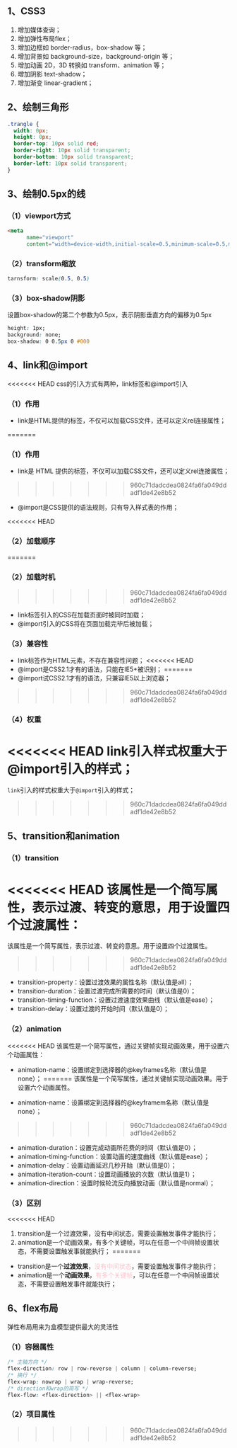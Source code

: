 ## 1、CSS3

1. 增加媒体查询；
2. 增加弹性布局flex；
3. 增加边框如 border-radius，box-shadow 等；
4. 增加背景如 background-size，background-origin 等；
5. 增加动画 2D，3D 转换如 transform、animation 等；
6. 增加阴影 text-shadow；
7. 增加渐变 linear-gradient；



## 2、绘制三角形

```css
.trangle {
  width: 0px;
  height: 0px;
  border-top: 10px solid red;
  border-right: 10px solid transparent;
  border-bottom: 10px solid transparent;
  border-left: 10px solid transparent;
}
```



## 3、绘制0.5px的线

### （1）viewport方式

```html
<meta 
      name="viewport" 
      content="width=device-width,initial-scale=0.5,minimum-scale=0.5,maximum-scale=0.5" />
```



### （2）transform缩放

```css
tarnsform: scale(0.5, 0.5)
```



### （3）box-shadow阴影

设置box-shadow的第二个参数为0.5px，表示阴影垂直方向的偏移为0.5px

```css
height: 1px;
background: none;
box-shadow: 0 0.5px 0 #000
```



## 4、link和@import

<<<<<<< HEAD
css的引入方式有两种，link标签和@import引入

### （1）作用

- link是HTML提供的标签，不仅可以加载CSS文件，还可以定义rel连接属性；

=======
### （1）作用

- link是 HTML 提供的标签，不仅可以加载CSS文件，还可以定义rel连接属性；
>>>>>>> 960c71dadcdea0824fa6fa049ddadf1de42e8b52
- @import是CSS提供的语法规则，只有导入样式表的作用；



<<<<<<< HEAD
### （2）加载顺序
=======
### （2）加载时机
>>>>>>> 960c71dadcdea0824fa6fa049ddadf1de42e8b52

- link标签引入的CSS在加载页面时被同时加载；
- @import引入的CSS将在页面加载完毕后被加载；



### （3）兼容性

- link标签作为HTML元素，不存在兼容性问题；
<<<<<<< HEAD
- @import是CSS2.1才有的语法，只能在IE5+被识别；
=======
- @import试CSS2.1才有的语法，只兼容IE5以上浏览器；
>>>>>>> 960c71dadcdea0824fa6fa049ddadf1de42e8b52



### （4）权重

<<<<<<< HEAD
link引入样式权重大于@import引入的样式；
=======
`link`引入的样式权重大于`@import`引入的样式；
>>>>>>> 960c71dadcdea0824fa6fa049ddadf1de42e8b52



## 5、transition和animation

### （1）transition

<<<<<<< HEAD
该属性是一个简写属性，表示过渡、转变的意思，用于设置四个过渡属性：
=======
该属性是一个简写属性，表示过渡、转变的意思。用于设置四个过渡属性。
>>>>>>> 960c71dadcdea0824fa6fa049ddadf1de42e8b52

- transition-property：设置过渡效果的属性名称（默认值是all）；
- transition-duration：设置过渡完成所需要的时间（默认值是0）；
- transition-timing-function：设置过渡速度效果曲线（默认值是ease）；
- transition-delay：设置过渡的开始时间（默认值是0）；



### （2）animation

<<<<<<< HEAD
该属性是一个简写属性，通过关键帧实现动画效果，用于设置六个动画属性：

- animation-name：设置绑定到选择器的@keyframes名称（默认值是none）；
=======
该属性是一个简写属性，通过关键帧实现动画效果。用于设置六个动画属性。

- animation-name：设置绑定到选择器的@keyframem名称（默认值是none）；
>>>>>>> 960c71dadcdea0824fa6fa049ddadf1de42e8b52
- animation-duration：设置完成动画所花费的时间（默认值是0）；
- animation-timing-function：设置动画的速度曲线（默认值是ease）；
- animation-delay：设置动画延迟几秒开始（默认值是0）；
- animation-iteration-count：设置动画播放的次数（默认值是1）；
- animation-direction：设置时候轮流反向播放动画（默认值是normal）；



### （3）区别

<<<<<<< HEAD
1. transition是一个过渡效果，没有中间状态，需要设置触发事件才能执行；
2. animation是一个动画效果，有多个关键帧，可以在任意一个中间帧设置状态，不需要设置触发事就能执行；
=======
- transition是一个**过渡效果**，<font color=pink>没有中间状态</font>，需要设置触发事件才能执行；
- animation是一个**动画效果**，<font color=pink>有多个关键帧</font>，可以在任意一个中间帧设置状态，不需要设置触发事件就能执行；



## 6、flex布局

弹性布局用来为盒模型提供最大的灵活性

### （1）容器属性

```css
/* 主轴方向 */
flex-direction: row | row-reverse | column | column-reverse;
/* 换行 */
flex-wrap: nowrap | wrap | wrap-reverse;
/* direction和wrap的简写 */
flex-flow: <flex-direction> || <flex-wrap>
```



### （2）项目属性

>>>>>>> 960c71dadcdea0824fa6fa049ddadf1de42e8b52
